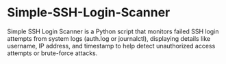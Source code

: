 # Simple-SSH-Login-Scanner
Simple SSH Login Scanner is a Python script that monitors failed SSH login attempts from system logs (auth.log or journalctl), displaying details like username, IP address, and timestamp to help detect unauthorized access attempts or brute-force attacks.

